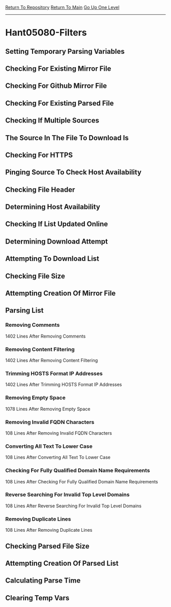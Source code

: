 [Return To Repository](https://github.com/deathbybandaid/piholeparser/)
[Return To Main](https://github.com/deathbybandaid/piholeparser/blob/master/RecentRunLogs/Mainlog.md)
[Go Up One Level](https://github.com/deathbybandaid/piholeparser/blob/master/RecentRunLogs/TopLevelScripts/30-Processing-External-Blacklists.md)
____________________________________
# Hant05080-Filters
## Setting Temporary Parsing Variables
## Checking For Existing Mirror File
## Checking For Github Mirror File
## Checking For Existing Parsed File
## Checking If Multiple Sources
## The Source In The File To Download Is
## Checking For HTTPS
## Pinging Source To Check Host Availability
## Checking File Header
## Determining Host Availability
## Checking If List Updated Online
## Determining Download Attempt
## Attempting To Download List
## Checking File Size
## Attempting Creation Of Mirror File
## Parsing List
### Removing Comments
1402 Lines After Removing Comments
### Removing Content Filtering
1402 Lines After Removing Content Filtering
### Trimming HOSTS Format IP Addresses
1402 Lines After Trimming HOSTS Format IP Addresses
### Removing Empty Space
1078 Lines After Removing Empty Space
### Removing Invalid FQDN Characters
108 Lines After Removing Invalid FQDN Characters
### Converting All Text To Lower Case
108 Lines After Converting All Text To Lower Case
### Checking For Fully Qualified Domain Name Requirements
108 Lines After Checking For Fully Qualified Domain Name Requirements
### Reverse Searching For Invalid Top Level Domains
108 Lines After Reverse Searching For Invalid Top Level Domains
### Removing Duplicate Lines
108 Lines After Removing Duplicate Lines
## Checking Parsed File Size
## Attempting Creation Of Parsed List
## Calculating Parse Time
## Clearing Temp Vars
